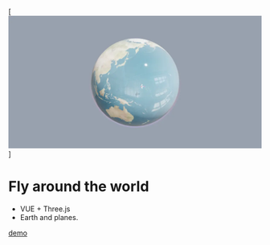 [![Screenshot](./public/og-image.webp)]

# Fly around the world

-   VUE + Three.js
-   Earth and planes.

[demo](https://happy-balloon.zeabur.app/)
